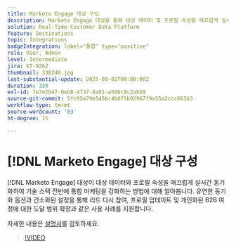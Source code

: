 ```yaml
---
title: Marketo Engage 대상 구성
description: Marketo Engage 대상을 통해 대상 데이터 및 프로필 속성을 매끄럽게 실시간으로 동기화하여 기술 스택 전반에 통합 마케팅을 강화하는 방법에 대해 알아봅니다.
solution: Real-Time Customer Data Platform
feature: Destinations
topic: Integrations
badgeIntegration: label="통합" type="positive"
role: User, Admin
level: Intermediate
jira: KT-9262
thumbnail: 338248.jpg
last-substantial-update: 2025-09-02T00:00:00Z
duration: 338
exl-id: 7e7e2647-0eb8-4f37-8a91-a506c9c2abb9
source-git-commit: 5fc95a79e545bc4b6f5b92967f9a55a2ccc663b3
workflow-type: tm+mt
source-wordcount: '83'
ht-degree: 1%

---
```


# [!DNL Marketo Engage] 대상 구성

[!DNL Marketo Engage] 대상이 대상 데이터와 프로필 속성을 매끄럽게 실시간 동기화하여 기술 스택 전반에 통합 마케팅을 강화하는 방법에 대해 알아봅니다. 유연한 동기화 옵션과 간소화된 설정을 통해 리드 다시 참여, 프로필 업데이트 및 개인화된 B2B 여정에 대한 도달 범위 확장과 같은 사용 사례를 지원합니다.

자세한 내용은 [설명서](https://experienceleague.adobe.com/en/docs/experience-platform/destinations/catalog/adobe/marketo-engage-connection)를 검토하세요.

>[!VIDEO](https://video.tv.adobe.com/v/338248?learn=on&enablevpops)

